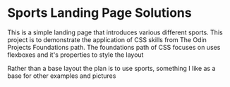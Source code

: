 # Sports Landing Page Solutions
This is a simple landing page that introduces various different sports. This project is to demonstrate the application of CSS skills from The Odin Projects Foundations path. The foundations path of CSS focuses on uses flexboxes and it's properties to style the layout

Rather than a base layout the plan is to use sports, something I like as a base for other examples and pictures